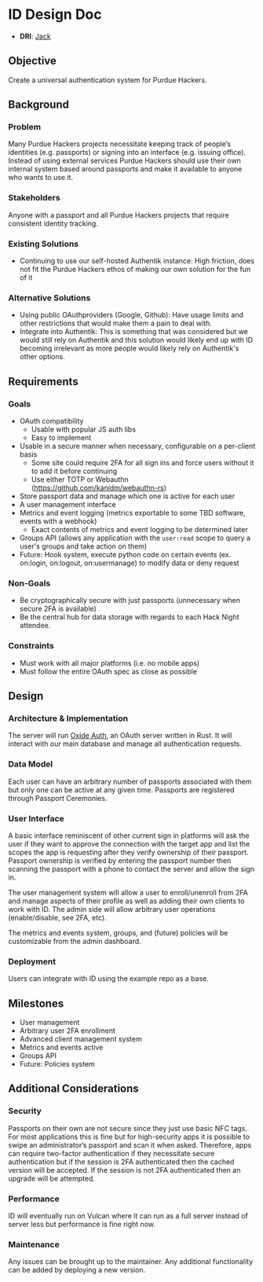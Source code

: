 # ID Design Doc

- **DRI**: [Jack](https://github.com/purduehackers/dark-forest/blob/main/people/organizers/imthesquid.md)

## Objective

Create a universal authentication system for Purdue Hackers.

## Background

### Problem

Many Purdue Hackers projects necessitate keeping track of people’s identities (e.g. passports) or signing into an interface (e.g. issuing office). Instead of using external services Purdue Hackers should use their own internal system based around passports and make it available to anyone who wants to use it.

### Stakeholders

Anyone with a passport and all Purdue Hackers projects that require consistent identity tracking.

### Existing Solutions

- Continuing to use our self-hosted Authentik instance: High friction, does not fit the Purdue Hackers ethos of making our own solution for the fun of it

### Alternative Solutions

- Using public OAuthproviders (Google, Github): Have usage limits and other restrictions that would make them a pain to deal with.
- Integrate into Authentik: This is something that was considered but we would still rely on Authentik and this solution would likely end up with ID becoming irrelevant as more people would likely rely on Authentik's other options.

## Requirements

### Goals

- OAuth compatibility
	- Usable with popular JS auth libs
	- Easy to implement
- Usable in a secure manner when necessary, configurable on a per-client basis
  - Some site could require 2FA for all sign ins and force users without it to add it before continuing
  - Use either TOTP or Webauthn (https://github.com/kanidm/webauthn-rs)
- Store passport data and manage which one is active for each user
- A user management interface
- Metrics and event logging (metrics exportable to some TBD software, events with a webhook)
  - Exact contents of metrics and event logging to be determined later
- Groups API (allows any application with the `user:read` scope to query a user's groups and take action on them)
- Future: Hook system, execute python code on certain events (ex. on:login, on:logout, on:usermanage) to modify data or deny request

### Non-Goals

- Be cryptographically secure with just passports (unnecessary when secure 2FA is available)
- Be the central hub for data storage with regards to each Hack Night attendee.

### Constraints

- Must work with all major platforms (i.e. no mobile apps)
- Must follow the entire OAuth spec as close as possible

## Design

### Architecture & Implementation

The server will run [Oxide Auth](https://github.com/HeroicKatora/oxide-auth), an OAuth server written in Rust. It will interact with our main database and manage all authentication requests.

### Data Model

Each user can have an arbitrary number of passports associated with them but only one can be active at any given time. Passports are registered through Passport Ceremonies.

### User Interface

A basic interface reminiscent of other current sign in platforms will ask the user if they want to approve the connection with the target app and list the scopes the app is requesting after they verify ownership of their passport. Passport ownership is verified by entering the passport number then scanning the passport with a phone to contact the server and allow the sign in.

The user management system will allow a user to enroll/unenroll from 2FA and manage aspects of their profile as well as adding their own clients to work with ID. The admin side will allow arbitrary user operations (enable/disable, see 2FA, etc).

The metrics and events system, groups, and (future) policies will be customizable from the admin dashboard.

### Deployment

Users can integrate with ID using the example repo as a base.

## Milestones

- User management
- Arbitrary user 2FA enrollment
- Advanced client management system
- Metrics and events active
- Groups API
- Future: Policies system

## Additional Considerations

### Security

Passports on their own are not secure since they just use basic NFC tags. For most applications this is fine but for high-security apps it is possible to swipe an administrator’s passport and scan it when asked. Therefore, apps can require two-factor authentication if they necessitate secure authentication but if the session is 2FA authenticated then the cached version will be accepted. If the session is not 2FA authenticated then an upgrade will be attempted.

### Performance

ID will eventually run on Vulcan where it can run as a full server instead of server less but performance is fine right now.

### Maintenance

Any issues can be brought up to the maintainer. Any additional functionality can be added by deploying a new version.
